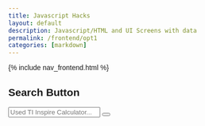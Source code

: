```yaml
---
title: Javascript Hacks 
layout: default
description: Javascript/HTML and UI Screens with data
permalink: /frontend/opt1
categories: [markdown]
---
```



{% include nav_frontend.html %}


<!DOCTYPE html>
<html>
<head>
<meta name="viewport" content="width=device-width, initial-scale=1">
<link rel="stylesheet" href="https://cdnjs.cloudflare.com/ajax/libs/font-awesome/4.7.0/css/font-awesome.min.css">
<style>
body {
  font-family: Arial;
}

* {
  box-sizing: border-box;
}

form.example input[type=text] {
  padding: 10px;
  border: 1px solid grey;
  float: left;
  width: 1208px;
    height: 74px;

    font-family: 'Poppins';
    font-style: italic;
    font-weight: 700;
    font-size: 45px;
    line-height: 68px;

    color: #9C9C9C;
}

form.example button {
  float: left;
  width: 20%;
  padding: 10px;
  background: #2196F3;
  color: white;
  font-size: 17px;
  border: 1px solid grey;
  border-left: none;
  cursor: pointer;
}

form.example button:hover {
  background: #0b7dda;
}

form.example::after {
  content: "";
  clear: both;
  display: table;
}
</style>
</head>
<body>

<h2>Search Button</h2>

<form class="example" action="/action_page.php">
  <input type="text" placeholder="Used TI Inspire Calculator..." name="search">
  <button type="submit"><i class="fa fa-search"></i></button>
</form>


</body>
</html> 

